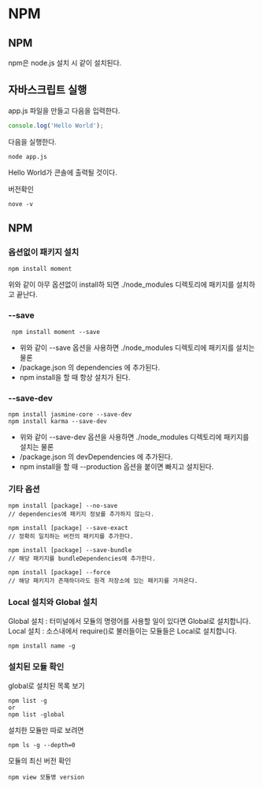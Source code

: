 # NPM

## NPM

npm은 node.js 설치 시 같이 설치된다.

## 자바스크립트 실행

app.js 파일을 만들고 다음을 입력한다.

```javascript
console.log('Hello World');
```

다음을 실행한다.

```
node app.js
```

Hello World가 콘솔에 출력될 것이다.

버전확인

```
nove -v
```

## NPM

### 옵션없이 패키지 설치

```
npm install moment
```

위와 같이 아무 옵션없이 install하 되면 ./node_modules 디렉토리에 패키지를 설치하고 끝난다.

### --save

```
 npm install moment --save
```

* 위와 같이 --save 옵션을 사용하면 ./node_modules 디렉토리에 패키지를 설치는 물론
* /package.json 의 dependencies 에 추가된다.
* npm install을 할 때 항상 설치가 된다.

### --save-dev

```
npm install jasmine-core --save-dev
npm install karma --save-dev
```

* 위와 같이 --save-dev 옵션을 사용하면 ./node_modules 디렉토리에 패키지를 설치는 물론
* /package.json 의 devDependencies 에 추가된다.
* npm install을 할 때 --production 옵션을 붙이면 빠지고 설치된다.

### 기타 옵션

```
npm install [package] --no-save
// dependencies에 패키지 정보를 추가하지 않는다.

npm install [package] --save-exact
// 정확히 일치하는 버전의 패키지를 추가한다.

npm install [package] --save-bundle
// 해당 패키지를 bundleDependencies에 추가한다.

npm install [package] --force
// 해당 패키지가 존재하더라도 원격 저장소에 있는 패키지를 가져온다.
```

### Local 설치와 Global 설치

Global 설치 : 터미널에서 모듈의 명령어를 사용할 일이 있다면 Global로 설치합니다. Local 설치 : 소스내에서 require()로 불러들이는 모듈들은 Local로 설치합니다.

```
npm install name -g
```

### 설치된 모듈 확인

global로 설치된 목록 보기

```
npm list -g
or
npm list -global
```

설치한 모듈만 따로 보려면

```
npm ls -g --depth=0
```

모듈의 최신 버전 확인

```
npm view 모듈명 version
```
